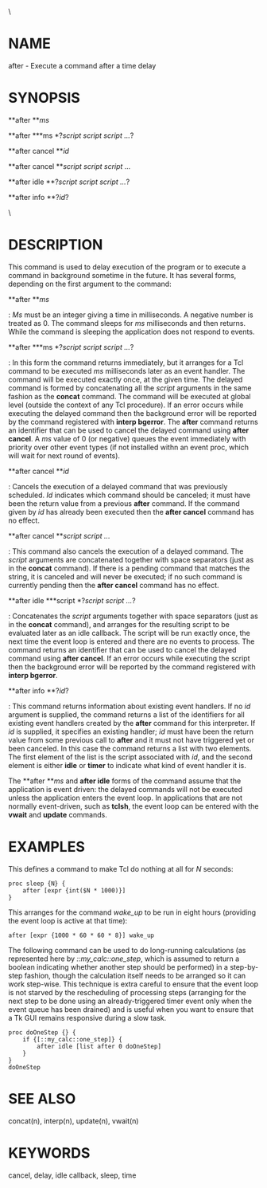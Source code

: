 \

# NAME

after - Execute a command after a time delay

# SYNOPSIS

**after ***ms*

**after ***ms *?*script script script \...*?

**after cancel ***id*

**after cancel ***script script script \...*

**after idle **?*script script script \...*?

**after info **?*id*?

\

# DESCRIPTION

This command is used to delay execution of the program or to execute a
command in background sometime in the future. It has several forms,
depending on the first argument to the command:

**after ***ms*

:   *Ms* must be an integer giving a time in milliseconds. A negative
    number is treated as 0. The command sleeps for *ms* milliseconds and
    then returns. While the command is sleeping the application does not
    respond to events.

**after ***ms *?*script script script \...*?

:   In this form the command returns immediately, but it arranges for a
    Tcl command to be executed *ms* milliseconds later as an event
    handler. The command will be executed exactly once, at the given
    time. The delayed command is formed by concatenating all the
    *script* arguments in the same fashion as the **concat** command.
    The command will be executed at global level (outside the context of
    any Tcl procedure). If an error occurs while executing the delayed
    command then the background error will be reported by the command
    registered with **interp bgerror**. The **after** command returns an
    identifier that can be used to cancel the delayed command using
    **after cancel**. A *ms* value of 0 (or negative) queues the event
    immediately with priority over other event types (if not installed
    withn an event proc, which will wait for next round of events).

**after cancel ***id*

:   Cancels the execution of a delayed command that was previously
    scheduled. *Id* indicates which command should be canceled; it must
    have been the return value from a previous **after** command. If the
    command given by *id* has already been executed then the **after
    cancel** command has no effect.

**after cancel ***script script \...*

:   This command also cancels the execution of a delayed command. The
    *script* arguments are concatenated together with space separators
    (just as in the **concat** command). If there is a pending command
    that matches the string, it is canceled and will never be executed;
    if no such command is currently pending then the **after cancel**
    command has no effect.

**after idle ***script *?*script script \...*?

:   Concatenates the *script* arguments together with space separators
    (just as in the **concat** command), and arranges for the resulting
    script to be evaluated later as an idle callback. The script will be
    run exactly once, the next time the event loop is entered and there
    are no events to process. The command returns an identifier that can
    be used to cancel the delayed command using **after cancel**. If an
    error occurs while executing the script then the background error
    will be reported by the command registered with **interp bgerror**.

**after info **?*id*?

:   This command returns information about existing event handlers. If
    no *id* argument is supplied, the command returns a list of the
    identifiers for all existing event handlers created by the **after**
    command for this interpreter. If *id* is supplied, it specifies an
    existing handler; *id* must have been the return value from some
    previous call to **after** and it must not have triggered yet or
    been canceled. In this case the command returns a list with two
    elements. The first element of the list is the script associated
    with *id*, and the second element is either **idle** or **timer** to
    indicate what kind of event handler it is.

The **after ***ms* and **after idle** forms of the command assume that
the application is event driven: the delayed commands will not be
executed unless the application enters the event loop. In applications
that are not normally event-driven, such as **tclsh**, the event loop
can be entered with the **vwait** and **update** commands.

# EXAMPLES

This defines a command to make Tcl do nothing at all for *N* seconds:

    proc sleep {N} {
        after [expr {int($N * 1000)}]
    }

This arranges for the command *wake_up* to be run in eight hours
(providing the event loop is active at that time):

    after [expr {1000 * 60 * 60 * 8}] wake_up

The following command can be used to do long-running calculations (as
represented here by *::my_calc::one_step*, which is assumed to return a
boolean indicating whether another step should be performed) in a
step-by-step fashion, though the calculation itself needs to be arranged
so it can work step-wise. This technique is extra careful to ensure that
the event loop is not starved by the rescheduling of processing steps
(arranging for the next step to be done using an already-triggered timer
event only when the event queue has been drained) and is useful when you
want to ensure that a Tk GUI remains responsive during a slow task.

    proc doOneStep {} {
        if {[::my_calc::one_step]} {
            after idle [list after 0 doOneStep]
        }
    }
    doOneStep

# SEE ALSO

concat(n), interp(n), update(n), vwait(n)

# KEYWORDS

cancel, delay, idle callback, sleep, time
